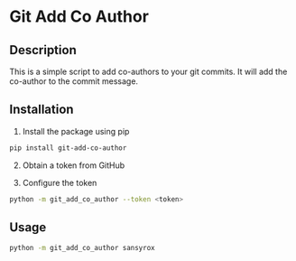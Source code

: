 # Git Add Co Author

## Description

This is a simple script to add co-authors to your git commits. It will add the co-author to the commit message.

## Installation

1. Install the package using pip
```bash
pip install git-add-co-author
```

2. Obtain a token from GitHub

3. Configure the token 

```bash
python -m git_add_co_author --token <token>
```

## Usage


```bash
python -m git_add_co_author sansyrox
```
